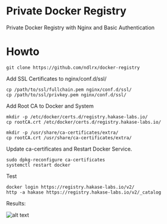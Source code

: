 # Private Docker Registry
Private Docker Registry with Nginx and Basic Authentication

# Howto

```
git clone https://github.com/ndlrx/docker-registry
```

Add SSL Certificates to nginx/conf.d/ssl/

```
cp /path/to/ssl/fullchain.pem nginx/conf.d/ssl/
cp /path/to/ssl/privkey.pem nginx/conf.d/ssl/
```

Add Root CA to Docker and System

```
mkdir -p /etc/docker/certs.d/registry.hakase-labs.io/
cp rootCA.crt /etc/docker/certs.d/registry.hakase-labs.io/

mkdir -p /usr/share/ca-certificates/extra/
cp rootCA.crt /usr/share/ca-certificates/extra/
```

Update ca-certificates and Restart Docker Service.

```
sudo dpkg-reconfigure ca-certificates
systemctl restart docker
```

Test

```
docker login https://registry.hakase-labs.io/v2/
http -a hakase https://registry.hakase-labs.io/v2/_catalog
```

Results:

![alt text](https://raw.githubusercontent.com/ndlrx/docker-registry/master/result.png "Private Docker Registry Up and Running")

